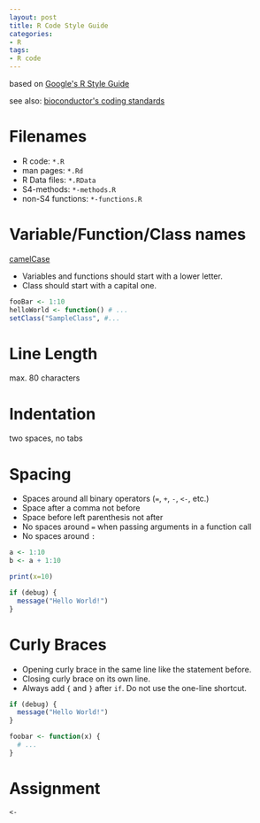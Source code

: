 ```yaml
---
layout: post
title: R Code Style Guide
categories:
- R
tags:
- R code
---
```


based on [Google's R Style
Guide](http://google-styleguide.googlecode.com/svn/trunk/google-r-style.html)

see also: [bioconductor's coding
standards](http://wiki.fhcrc.org/bioc/Coding_Standards)

# Filenames
- R code: `*.R`
- man pages: `*.Rd`
- R Data files: `*.RData`
- S4-methods: `*-methods.R`
- non-S4 functions: `*-functions.R`

# Variable/Function/Class names
[camelCase](http://en.wikipedia.org/wiki/CamelCase)
- Variables and functions should start with a lower letter.
- Class should start with a capital one.

```R
fooBar <- 1:10
helloWorld <- function() # ...
setClass("SampleClass", #...
```

# Line Length
max. 80 characters

# Indentation
two spaces, no tabs

# Spacing
- Spaces around all binary operators (`=`, `+`, `-`, `<-`, etc.)
- Space after a comma not before
- Space before left parenthesis not after
- No spaces around `=` when passing arguments in a function call
- No spaces around `:` 

```R
a <- 1:10
b <- a + 1:10

print(x=10)

if (debug) {
  message("Hello World!")
}

```

# Curly Braces
- Opening curly brace in the same line like the statement before.
- Closing curly brace on its own line.
- Always add `{` and `}` after `if`. Do not use the one-line shortcut.

```R
if (debug) {
  message("Hello World!")
}

foobar <- function(x) {
  # ...
}
```

# Assignment

` <- `
